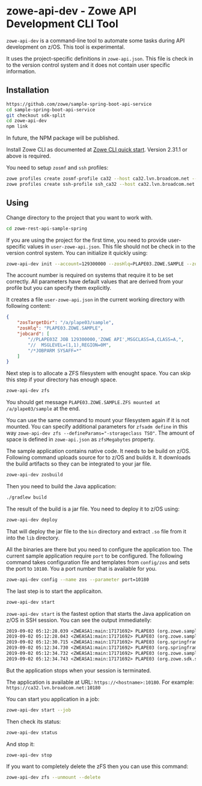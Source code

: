 # zowe-api-dev - Zowe API Development CLI Tool

`zowe-api-dev` is a command-line tool to automate some tasks during API development on z/OS.
This tool is experimental.

It uses the project-specific definitions in `zowe-api.json`.
This file is check in to the version control system and it does not contain user specific information.

## Installation

```bash
https://github.com/zowe/sample-spring-boot-api-service
cd sample-spring-boot-api-service
git checkout sdk-split
cd zowe-api-dev
npm link
```

In future, the NPM package will be published.

Install Zowe CLI as documented at [Zowe CLI quick start](https://docs.zowe.org/stable/getting-started/cli-getting-started.html). Version 2.31.1 or above is required.

You need to setup `zosmf` and `ssh` profiles:

```bash
zowe profiles create zosmf-profile ca32 --host ca32.lvn.broadcom.net --port 1443 --user <userid> --pass "<password>" --reject-unauthorized false
zowe profiles create ssh-profile ssh_ca32 --host ca32.lvn.broadcom.net --user <userid> --password "<password>"
```

## Using

Change directory to the project that you want to work with.

```bash
cd zowe-rest-api-sample-spring
```

If you are using the project for the first time, you need to provide user-specific values in `user-zowe-api.json`.
This file should not be check in to the version control system. You can initialize it quickly using:

```bash
zowe-api-dev init --account=129300000 --zosHlq=PLAPE03.ZOWE.SAMPLE --zosTargetDir=/a/plape03/sample
```

The account number is required on systems that require it to be set correctly. All parameters have default values that are derived from your profile but you can specify them explicitly.

It creates a file `user-zowe-api.json` in the current working directory with following content:

```json
{
    "zosTargetDir": "/a/plape03/sample",
    "zosHlq": "PLAPE03.ZOWE.SAMPLE",
    "jobcard": [
        "//PLAPE03Z JOB 129300000,'ZOWE API',MSGCLASS=A,CLASS=A,",
        "//  MSGLEVEL=(1,1),REGION=0M",
        "/*JOBPARM SYSAFF=*"
    ]
}
```

Next step is to allocate a ZFS filesystem with enought space. You can skip this step if your directory has enough space.

```bash
zowe-api-dev zfs
```

You should get message `PLAPE03.ZOWE.SAMPLE.ZFS mounted at /a/plape03/sample` at the end.

You can use the same command to mount your filesystem again if it is not mounted. You can specify additional parameters for `zfsadm define` in this way `zowe-api-dev zfs --defineParams="-storageclass TSO"`. The amount of space is defined in `zowe-api.json` as `zfsMegabytes` property.

The sample application contains native code. It needs to be build on z/OS. Following command uploads source for to z/OS and builds it. It downloads the build artifacts so they can be integrated to your jar file.

```bash
zowe-api-dev zosbuild
```

Then you need to build the Java application:

```bash
./gradlew build
```

The result of the build is a jar file. You need to deploy it to z/OS using:

```bash
zowe-api-dev deploy
```

That will deploy the jar file to the `bin` directory and extract `.so` file from it into the `lib` directory.

All the binaries are there but you need to configure the application too. The current sample application require `port` to be configured.
The following command takes configuration file and templates from `config/zos` and sets the port to `10180`.
You a port number that is available for you.

```bash
zowe-api-dev config --name zos --parameter port=10180
```

The last step is to start the applicaiton.

```bash
zowe-api-dev start
```

`zowe-api-dev start` is the fastest option that starts the Java application on z/OS in SSH session. You can see the output immediatelly:

```txt
2019-09-02 05:12:28.039 <ZWEASA1:main:17171692> PLAPE03 (org.zowe.sample.apiservice.ZoweApiServiceApplication:50) INFO Starting ZoweApiServiceApplication on USILCA32 with PID 17171692 (/a/plape03/sample/bin/zowe-rest-api-sample-spring.jar started by PLAPE03 in /a/plape03/sample)
2019-09-02 05:12:28.043 <ZWEASA1:main:17171692> PLAPE03 (org.zowe.sample.apiservice.ZoweApiServiceApplication:679) INFO The following profiles are active: https,diag,zos
2019-09-02 05:12:30.715 <ZWEASA1:main:17171692> PLAPE03 (org.springframework.boot.web.embedded.tomcat.TomcatWebServer:90) INFO Tomcat initialized with port(s): 10180 (https)
2019-09-02 05:12:34.730 <ZWEASA1:main:17171692> PLAPE03 (org.springframework.boot.web.embedded.tomcat.TomcatWebServer:204) INFO Tomcat started on port(s): 10180 (https) with context path ''
2019-09-02 05:12:34.732 <ZWEASA1:main:17171692> PLAPE03 (org.zowe.sample.apiservice.ZoweApiServiceApplication:59) INFO Started ZoweApiServiceApplication in 8.648 seconds (JVM running for 9.504)
2019-09-02 05:12:34.743 <ZWEASA1:main:17171692> PLAPE03 (org.zowe.sdk.spring.ServiceStartupEventHandler:25) INFO Zowe Sample API Service has been started in 9.515 seconds
```

But the application stops when your session is terminated.

The application is available at URL: `https://<hostname>:10180`. For example: `https://ca32.lvn.broadcom.net:10180`

You can start you application in a job:

```bash
zowe-api-dev start --job
```

Then check its status:

```bash
zowe-api-dev status
```

And stop it:

```bash
zowe-api-dev stop
```

If you want to completely delete the zFS then you can use this command:

```bash
zowe-api-dev zfs --unmount --delete
```
